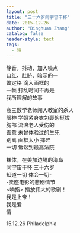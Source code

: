 ```yaml
---
layout: post
title: "三十六岁向宇宙干杯"
date: 2015-12-26
author: "Binghuan Zhang"
catalog: false
header-style: text
tags:
  - 诗
---
```


静音，抖动，加入噪点  
口红、肚脐、暗示的一  
瞥定格 滴入画框的  
一帧 打乱时间不再是  
我所理解的故事  

高三数学老师闯入教室的杀人  
眼神 学姐紧身衣包裹的挺拔  
胸部 流浪老人受伤的  
善意 未曾体验过的生死  
别离 画框太小 摔碎  
一切 诉讼到最高法院  

裸体，在美加边境的海岛  
同宇宙干杯 三十六岁  
知道一切 体会一切-  
-卖座电影的悲剧情节  
\<响指\> 播放伟大的歌剧！  
我是上帝！  
我是爱  
情  

15.12.26 Philadelphia
